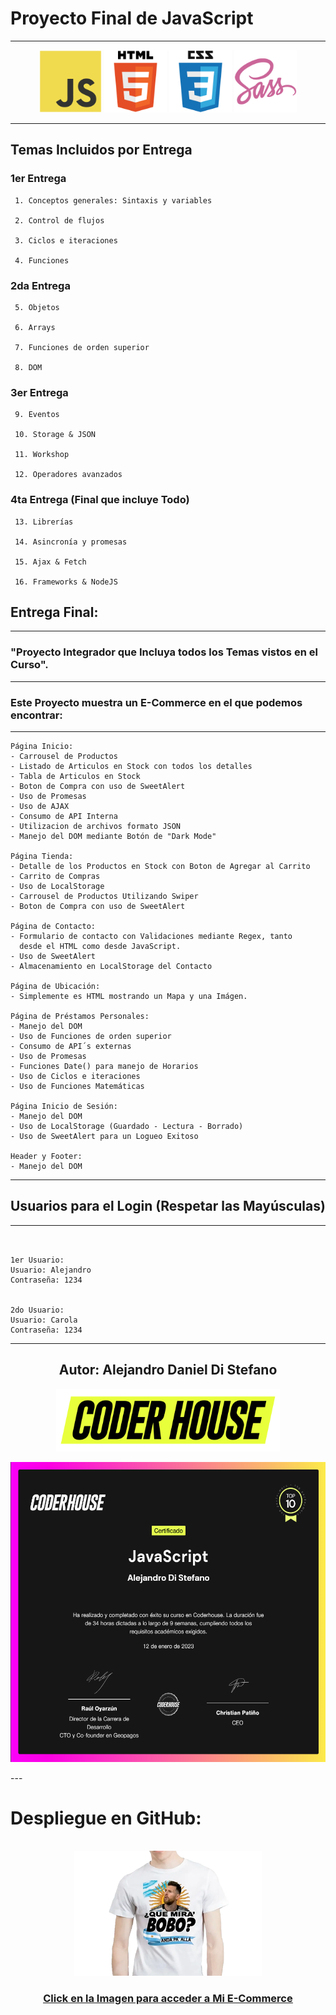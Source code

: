 # Proyecto Final de JavaScript

---

<p align="center"> 
<a href="https://developer.mozilla.org/en-US/docs/Web/JavaScript" target="_blank"> <img src="https://raw.githubusercontent.com/devicons/devicon/master/icons/javascript/javascript-original.svg" alt="Javascript" width="100" height="100"/></a> 
 <a href="https://www.w3.org/html/" target="_blank"> <img src="https://raw.githubusercontent.com/devicons/devicon/master/icons/html5/html5-original-wordmark.svg" alt="html5" width="100" height="100"/></a> <a href="https://www.w3schools.com/css/" target="_blank"> <img src="https://raw.githubusercontent.com/devicons/devicon/master/icons/css3/css3-original-wordmark.svg" alt="css3" width="100" height="100"/></a> <a href="https://www.w3.org/sass/" target="_blank"><img src="https://raw.githubusercontent.com/devicons/devicon/master/icons/sass/sass-original.svg" alt="sass" style="max-width:100%;" width="100" height="100"></a>
</p>


---


## Temas Incluidos por Entrega


### 1er Entrega


```ssh
 1. Conceptos generales: Sintaxis y variables
 
 2. Control de flujos
 
 3. Ciclos e iteraciones
 
 4. Funciones 
```


### 2da Entrega


```ssh
 5. Objetos
 
 6. Arrays
 
 7. Funciones de orden superior
 
 8. DOM 
```


### 3er Entrega


```ssh
 9. Eventos
 
 10. Storage & JSON
 
 11. Workshop
 
 12. Operadores avanzados 
```

### 4ta Entrega (Final que incluye Todo)


```ssh
 13. Librerías
 
 14. Asincronía y promesas
 
 15. Ajax & Fetch
 
 16. Frameworks & NodeJS
```


## Entrega Final:

---
### "Proyecto Integrador que Incluya todos los Temas vistos en el Curso".
---
### Este Proyecto muestra un E-Commerce en el que podemos encontrar:
---
```ssh
Página Inicio: 
- Carrousel de Productos
- Listado de Articulos en Stock con todos los detalles
- Tabla de Articulos en Stock
- Boton de Compra con uso de SweetAlert
- Uso de Promesas
- Uso de AJAX
- Consumo de API Interna
- Utilizacion de archivos formato JSON
- Manejo del DOM mediante Botón de "Dark Mode"

Página Tienda: 
- Detalle de los Productos en Stock con Boton de Agregar al Carrito
- Carrito de Compras
- Uso de LocalStorage
- Carrousel de Productos Utilizando Swiper
- Boton de Compra con uso de SweetAlert

Página de Contacto:
- Formulario de contacto con Validaciones mediante Regex, tanto
  desde el HTML como desde JavaScript.
- Uso de SweetAlert
- Almacenamiento en LocalStorage del Contacto

Página de Ubicación:
- Simplemente es HTML mostrando un Mapa y una Imágen.

Página de Préstamos Personales:
- Manejo del DOM
- Uso de Funciones de orden superior
- Consumo de API´s externas
- Uso de Promesas
- Funciones Date() para manejo de Horarios
- Uso de Ciclos e iteraciones
- Uso de Funciones Matemáticas

Página Inicio de Sesión:
- Manejo del DOM
- Uso de LocalStorage (Guardado - Lectura - Borrado)
- Uso de SweetAlert para un Logueo Exitoso

Header y Footer:
- Manejo del DOM

```


---
## Usuarios para el Login (Respetar las Mayúsculas)

---


```ssh


1er Usuario:
Usuario: Alejandro
Contraseña: 1234


2do Usuario:
Usuario: Carola
Contraseña: 1234
```
---
<h2 align="center"> 
Autor: Alejandro Daniel Di Stefano
</h2>
<p align="center"> 
<img src="./img/logos_coderhouse.png" alt="CoderHouse"  height="100"/>

</p>
<p align="center"> 
<img src="./img/certificado.png" alt="CoderHouse"  height="480"/></p>
---


# Despliegue en GitHub: 

<div align="center" ><br><a href="https://drako01.github.io/DiStefano--ProyectoFinal--Coderhouse/" target="_blank"> 
 <img src="./img/remera04.png" height="auto" width="300" border-radius= "20px";/> 
 <h3><u>Click en la Imagen para acceder a Mi E-Commerce</h3>
 </a>
 
 <br>
 </div>
